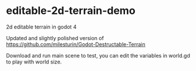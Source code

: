 # editable-2d-terrain-demo

2d editable terrain in godot 4

Updated and slightly polished version of https://github.com/milesturin/Godot-Destructable-Terrain

Download and run main scene to test, you can edit the variables in world.gd to play with world size.

